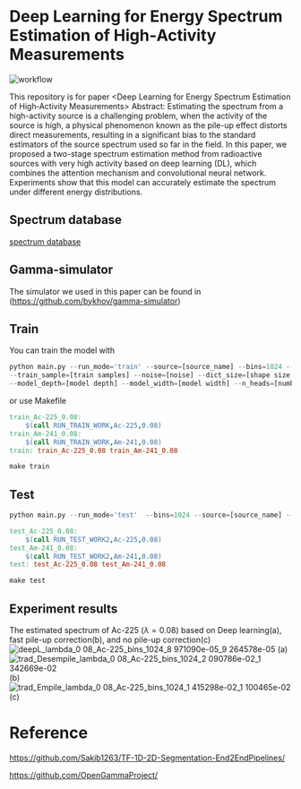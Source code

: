 # Deep Learning for Energy Spectrum Estimation of High‑Activity Measurements
![workflow](https://github.com/user-attachments/assets/1043eec4-0f14-49f5-b1af-5d0eaefcee7d)

This repository is for paper <Deep Learning for Energy Spectrum Estimation of High‑Activity Measurements>
Abstract: Estimating the spectrum from a high-activity source is a challenging problem, when the activity of the source is high, a physical phenomenon known as the pile-up effect distorts direct measurements, resulting in a significant bias to the standard estimators of the source spectrum used so far in the field. In this paper, we proposed a two-stage spectrum estimation method from radioactive sources with very high activity based on deep learning (DL), which combines the attention mechanism and convolutional neural network. Experiments show that this model can accurately estimate the spectrum under different energy distributions.

## Spectrum database

[spectrum database](https://github.com/OpenGammaProject/Gamma-Spectrum-Database)

## Gamma-simulator

The simulator we used in this paper can be found in (https://github.com/bykhov/gamma-simulator)

## Train

You can train the model with

```python
python main.py --run_mode='train' --source=[source_name] --bins=1024 --batch_size=16 --train_lambda_n=[lambda value] --fs=[sampling rate] \
--train_sample=[train samples] --noise=[noise] --dict_size=[shape size number] --train_seed=[train seed] \
--model_depth=[model depth] --model_width=[model width] --n_heads=[number heads]
```

or use Makefile

```makefile
train_Ac-225_0.08:
	$(call RUN_TRAIN_WORK,Ac-225,0.08)
train_Am-241_0.08:
	$(call RUN_TRAIN_WORK,Am-241,0.08)
train: train_Ac-225_0.08 train_Am-241_0.08
```

```python
make train
```

## Test

```python
python main.py --run_mode='test'  --bins=1024 --source=[source_name] --batch_size=16 --test_lambda_n=[test lambdaa]
```

```makefile
test_Ac-225_0.08:
	$(call RUN_TEST_WORK2,Ac-225,0.08)
test_Am-241_0.08:
	$(call RUN_TEST_WORK2,Am-241,0.08)
test: test_Ac-225_0.08 test_Am-241_0.08
```

```makefile
make test
```
## Experiment results
The estimated spectrum of Ac-225 ($\lambda=0.08$) based on Deep learning(a), fast pile-up correction(b), and no pile-up correction(c)
![deepL_lambda_0 08_Ac-225_bins_1024_8 971090e-05_9 264578e-05](https://github.com/user-attachments/assets/432f7c08-7df5-4841-b5bc-13181902a02c)
(a)
![trad_Desempile_lambda_0 08_Ac-225_bins_1024_2 090786e-02_1 342669e-02](https://github.com/user-attachments/assets/e9e63278-0ad3-43c5-ba00-8d0455cefcfc)
(b)
![trad_Empile_lambda_0 08_Ac-225_bins_1024_1 415298e-02_1 100465e-02](https://github.com/user-attachments/assets/62685424-2998-43e8-8972-516eb31d8264)
(c)



# Reference

https://github.com/Sakib1263/TF-1D-2D-Segmentation-End2EndPipelines/

https://github.com/OpenGammaProject/
